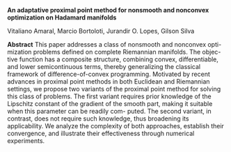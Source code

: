 

**An adaptative proximal point method for nonsmooth and nonconvex optimization on Hadamard manifolds**

Vitaliano Amaral, Marcio Bortoloti, Jurandir O. Lopes, Gilson Silva


**Abstract** This paper addresses a class of nonsmooth and nonconvex opti-
mization problems defined on complete Riemannian manifolds. The objec-
tive function has a composite structure, combining convex, differentiable, and
lower semicontinuous terms, thereby generalizing the classical framework of
difference-of-convex programming. Motivated by recent advances in proximal
point methods in both Euclidean and Riemannian settings, we propose two
variants of the proximal point method for solving this class of problems. The
first variant requires prior knowledge of the Lipschitz constant of the gradient
of the smooth part, making it suitable when this parameter can be readily com-
puted. The second variant, in contrast, does not require such knowledge, thus
broadening its applicability. We analyze the complexity of both approaches,
establish their convergence, and illustrate their effectiveness through numerical
experiments.


